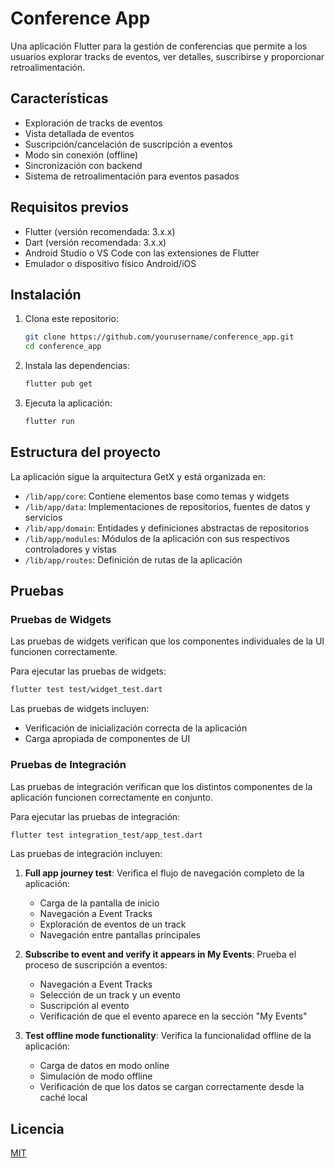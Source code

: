 # Conference App

Una aplicación Flutter para la gestión de conferencias que permite a los usuarios explorar tracks de eventos, ver detalles, suscribirse y proporcionar retroalimentación.

## Características

- Exploración de tracks de eventos
- Vista detallada de eventos
- Suscripción/cancelación de suscripción a eventos
- Modo sin conexión (offline)
- Sincronización con backend
- Sistema de retroalimentación para eventos pasados

## Requisitos previos

- Flutter (versión recomendada: 3.x.x)
- Dart (versión recomendada: 3.x.x)
- Android Studio o VS Code con las extensiones de Flutter
- Emulador o dispositivo físico Android/iOS

## Instalación

1. Clona este repositorio:
   ```bash
   git clone https://github.com/yourusername/conference_app.git
   cd conference_app
   ```

2. Instala las dependencias:
   ```bash
   flutter pub get
   ```

3. Ejecuta la aplicación:
   ```bash
   flutter run
   ```

## Estructura del proyecto

La aplicación sigue la arquitectura GetX y está organizada en:

- `/lib/app/core`: Contiene elementos base como temas y widgets
- `/lib/app/data`: Implementaciones de repositorios, fuentes de datos y servicios
- `/lib/app/domain`: Entidades y definiciones abstractas de repositorios
- `/lib/app/modules`: Módulos de la aplicación con sus respectivos controladores y vistas
- `/lib/app/routes`: Definición de rutas de la aplicación

## Pruebas

### Pruebas de Widgets

Las pruebas de widgets verifican que los componentes individuales de la UI funcionen correctamente.

Para ejecutar las pruebas de widgets:

```bash
flutter test test/widget_test.dart
```

Las pruebas de widgets incluyen:

- Verificación de inicialización correcta de la aplicación
- Carga apropiada de componentes de UI

### Pruebas de Integración

Las pruebas de integración verifican que los distintos componentes de la aplicación funcionen correctamente en conjunto.

Para ejecutar las pruebas de integración:

```bash
flutter test integration_test/app_test.dart
```

Las pruebas de integración incluyen:

1. **Full app journey test**: Verifica el flujo de navegación completo de la aplicación:
   - Carga de la pantalla de inicio
   - Navegación a Event Tracks
   - Exploración de eventos de un track
   - Navegación entre pantallas principales

2. **Subscribe to event and verify it appears in My Events**: Prueba el proceso de suscripción a eventos:
   - Navegación a Event Tracks
   - Selección de un track y un evento
   - Suscripción al evento
   - Verificación de que el evento aparece en la sección "My Events"

3. **Test offline mode functionality**: Verifica la funcionalidad offline de la aplicación:
   - Carga de datos en modo online
   - Simulación de modo offline
   - Verificación de que los datos se cargan correctamente desde la caché local

## Licencia

[MIT](LICENSE)
